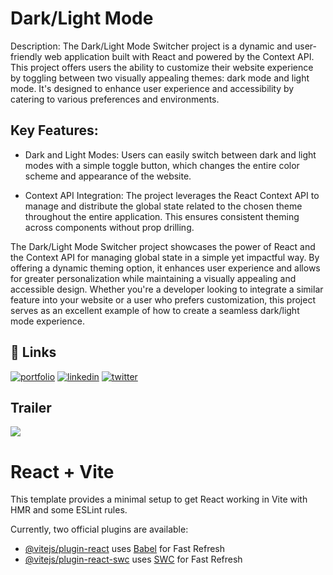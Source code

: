 
# Dark/Light Mode

Description:
The Dark/Light Mode Switcher project is a dynamic and user-friendly web application built with React and powered by the Context API. This project offers users the ability to customize their website experience by toggling between two visually appealing themes: dark mode and light mode. It's designed to enhance user experience and accessibility by catering to various preferences and environments.

## Key Features:

- Dark and Light Modes: Users can easily switch between dark and light modes with a simple toggle button, which changes the entire color scheme and appearance of the website.

- Context API Integration: The project leverages the React Context API to manage and distribute the global state related to the chosen theme throughout the entire application. This ensures consistent theming across components without prop drilling.


The Dark/Light Mode Switcher project showcases the power of React and the Context API for managing global state in a simple yet impactful way. By offering a dynamic theming option, it enhances user experience and allows for greater personalization while maintaining a visually appealing and accessible design. Whether you're a developer looking to integrate a similar feature into your website or a user who prefers customization, this project serves as an excellent example of how to create a seamless dark/light mode experience.
## 🔗 Links
[![portfolio](https://img.shields.io/badge/my_portfolio-000?style=for-the-badge&logo=ko-fi&logoColor=white)](https://harshuserethe-me.onrender.com/)
[![linkedin](https://img.shields.io/badge/linkedin-0A66C2?style=for-the-badge&logo=linkedin&logoColor=white)](https://www.linkedin.com/in/harshuserethe/)
[![twitter](https://img.shields.io/badge/twitter-1DA1F2?style=for-the-badge&logo=twitter&logoColor=white)](https://www.behance.net/harshuserethe)


##  Trailer
![](https://github.com/Your_Repository_Name/Your_GIF_Name.gif)



# React + Vite

This template provides a minimal setup to get React working in Vite with HMR and some ESLint rules.

Currently, two official plugins are available:

- [@vitejs/plugin-react](https://github.com/vitejs/vite-plugin-react/blob/main/packages/plugin-react/README.md) uses [Babel](https://babeljs.io/) for Fast Refresh
- [@vitejs/plugin-react-swc](https://github.com/vitejs/vite-plugin-react-swc) uses [SWC](https://swc.rs/) for Fast Refresh
